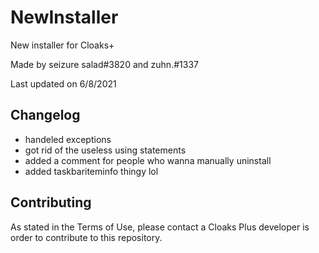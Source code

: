 # NewInstaller
New installer for Cloaks+

Made by seizure salad#3820 and zuhn.#1337

Last updated on 6/8/2021

## Changelog
- handeled exceptions
- got rid of the useless using statements
- added a comment for people who wanna manually uninstall
- added taskbariteminfo thingy lol

## Contributing

As stated in the Terms of Use, please contact a Cloaks Plus developer is order to contribute to this repository.
